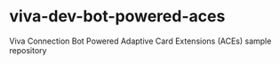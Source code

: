 # viva-dev-bot-powered-aces
Viva Connection Bot Powered Adaptive Card Extensions (ACEs) sample repository
